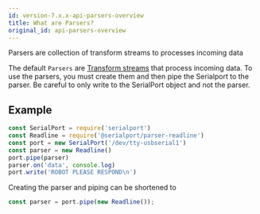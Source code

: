 ```yaml
---
id: version-7.x.x-api-parsers-overview
title: What are Parsers?
original_id: api-parsers-overview
---
```


Parsers are collection of transform streams to processes incoming data

The default `Parsers` are [Transform streams](https://nodejs.org/api/stream.html#stream_class_stream_transform) that process incoming data. To use the parsers, you must create them and then pipe the Serialport to the parser. Be careful to only write to the SerialPort object and not the parser.

## Example

```js
const SerialPort = require('serialport')
const Readline = require('@serialport/parser-readline')
const port = new SerialPort('/dev/tty-usbserial1')
const parser = new Readline()
port.pipe(parser)
parser.on('data', console.log)
port.write('ROBOT PLEASE RESPOND\n')
```

Creating the parser and piping can be shortened to
```js
const parser = port.pipe(new Readline());
```

